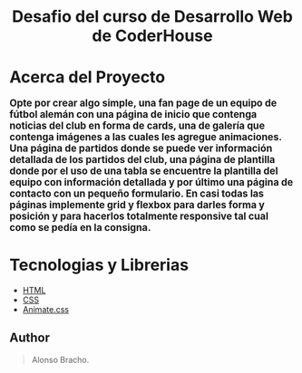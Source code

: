 # <h1 style="text-align:center;font-weight:bold;">Desafio del curso de Desarrollo Web de CoderHouse</h1>

### <h1 style="font-weight:bold;">Acerca del Proyecto</h1>

<p style="font-size:17px; font-weight:bold">Opte por crear algo simple, una fan page de un equipo de fútbol alemán con una página de inicio que contenga noticias del club en forma de cards, una de galería que contenga imágenes a las cuales les agregue animaciones. Una página de partidos donde se puede ver información detallada de los partidos del club, una página de plantilla donde por el uso de una tabla se encuentre la plantilla del equipo con información detallada y por último una página de contacto con un pequeño formulario. En casi todas las páginas implemente grid y flexbox para darles forma y posición y para hacerlos totalmente responsive tal cual como se pedía en la consigna.</p>

<h1 style="font-weight:bold;">Tecnologias y Librerias</h1>
<p style="font-size:17px; font-weight:bold">

- [HTML](https://angular.io/cli)
- [CSS](https://material.angular.io/)
- [Animate.css](https://animate.style/)

## Author
> <p>Alonso Bracho.</p>
